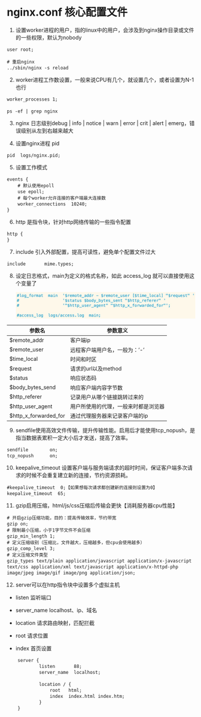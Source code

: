 # nginx.conf 核心配置文件

1. 设置worker进程的用户，指的linux中的用户，会涉及到nginx操作目录或文件的一些权限，默认为nobody

```
user root;

# 重启nginx
../sbin/nginx -s reload
```

2. worker进程工作数设置，一般来说CPU有几个，就设置几个，或者设置为N-1也行

```
worker_processes 1;

ps -ef | grep nginx
```

3. nginx 日志级别debug | info | notice | warn | error | crit | alert | emerg，错误级别从左到右越来越大

4. 设置nginx进程 pid

```
pid  logs/nginx.pid;
```

5. 设置工作模式

```
events {
    # 默认使用epoll
    use epoll;
    # 每个worker允许连接的客户端最大连接数
    worker_connections  10240;
}
```

6. http 是指令块，针对http网络传输的一些指令配置

```
http {
}
```

7. include 引入外部配置，提高可读性，避免单个配置文件过大

```
include       mime.types;
```

8. 设定日志格式，main为定义的格式名称，如此 access_log 就可以直接使用这个变量了

   ![输入图片说明](../img/02.jpg)

| 参数名                | 参数意义                             |
| --------------------- | ------------------------------------ |
| $remote_addr          | 客户端ip                             |
| $remote_user          | 远程客户端用户名，一般为：’-’        |
| $time_local           | 时间和时区                           |
| $request              | 请求的url以及method                  |
| $status               | 响应状态码                           |
| $body_bytes_send      | 响应客户端内容字节数                 |
| $http_referer         | 记录用户从哪个链接跳转过来的         |
| $http_user_agent      | 用户所使用的代理，一般来时都是浏览器 |
| $http_x_forwarded_for | 通过代理服务器来记录客户端的ip       |

9. sendfile使用高效文件传输，提升传输性能。启用后才能使用tcp_nopush，是指当数据表累积一定大小后才发送，提高了效率。

```
sendfile        on;
tcp_nopush      on;
```

10. keepalive_timeout 设置客户端与服务端请求的超时时间，保证客户端多次请求的时候不会重复建立新的连接，节约资源损耗。

```
#keepalive_timeout  0;【如果想每次请求都创建新的连接则设置为0】
keepalive_timeout  65;
```

11. gzip启用压缩，html/js/css压缩后传输会更快【消耗服务器cpu性能】

```
# 开启gzip压缩功能，目的：提高传输效率，节约带宽
gzip on;
# 限制最小压缩，小于1字节文件不会压缩
gzip_min_length 1;
# 定义压缩级别（压缩比，文件越大，压缩越多，但cpu会使用越多）
gzip_comp_level 3;
# 定义压缩文件类型
gzip_types text/plain application/javascript application/x-javascript text/css application/xml text/javascript application/x-httpd-php image/jpeg image/gif image/png application/json;
```

12. server可以在http指令块中设置多个虚拟主机

- listen 监听端口

- server_name localhost、ip、域名

- location 请求路由映射，匹配拦截

- root 请求位置

- index 首页设置

```
    server {
            listen       88;
            server_name  localhost;
    
            location / {
                root   html;
                index  index.html index.htm;
            }
    }
```

